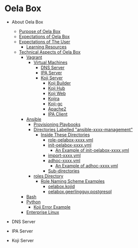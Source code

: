 <!--
SPDX-FileCopyrightText: 2024 Maxine Hayes <maxinehayes90@gmail.com>
SPDX-License-Identifier: CC-BY-SA-4.0
-->
# Oela Box

-   About Oela Box
    -   [Purpose of Oela Box](topics/about-PurposeOfOelaBox.md#purpose)
    -   [Expectations of Oela Box](topics/about-ExpectationsOfOelaBox.md#expectations)
    -   [Expectations of The User](topics/about-ExpectationsOfTheUser.md#userexpectations)
        -   [Learning Resources](topics/about-ExpectationsOfTheUser.md#learning)
    -   [Technical Aspects of Oela Box](topics/about-TechnicalAspectsOfOelaBox.md#technical)
        -   [Vagrant](topics/about-TechnicalAspectsOfOelaBox.md#vagrant)
            -   [Virtual Machines](topics/about-TechnicalAspectsOfOelaBox.md#virtualmachines)
                -   [DNS Server](topics/about-TechnicalAspectsOfOelaBox.md#dnsserver)
                -   [IPA Server](topics/about-TechnicalAspectsOfOelaBox.md#ipaserver)
                -   [Koji Server](topics/about-TechnicalAspectsOfOelaBox.md#kojiserver)
                    - [Koji Builder](topics/about-TechinicalAspectsOfOelaBox.md#kojibuilder)
                    - [Koji Hub](topics/about-TechinicalAspectsOfOelaBox.md#kojihub)
                    - [Koji Web](topics/about-TechinicalAspectsOfOelaBox.md#kojiweb)
                    - [Kojira](topics/about-TechinicalAspectsOfOelaBox.md#kojira)
                    - [Koji-gc](topics/about-TechinicalAspectsOfOelaBox.md#kojigc)
                    - [Apache2](topics/about-TechinicalAspectsOfOelaBox.md#apache2)
                    - [IPA Client](topics/about-TechinicalAspectsOfOelaBox.md#ipaclient)
        -   [Ansible](topics/about-TechinicalAspectsOfOelaBox.md#ansible)
            -   [Provisioning Playbooks](topics/about-TechnicalAspectsOfOelaBox.md#provisioningplaybooks)
            -   [Directories Labelled "ansible-xxxx-management"](topics/about-TechnicalAspectsOfOelaBox.md#dirslabelled)
                -   [Inside These Directories](topics/about-TechnicalAspectsOfOelaBox.md#insidedirs)
                    -   [role-oelabox-xxxx.yml](topics/about-TechnicalAspectsOfOelaBox.md#role-oelabox-xxxx.yml)
                    -   [init-oelabox-xxxx.yml](topics/about-TechnicalAspectsOfOelaBox.md#init-oelabox-xxxx.yml)
                        -   [An Example of init-oelabox-xxxx.yml](topics/about-TechnicalAspectsOfOelaBox.md#anexampleinit)
                    -   [import-xxxx.yml](topics/about-TechnicalAspectsOfOelaBox.md#import-xxxx.yml)
                    -   [adhoc-xxxx.yml](topics/about-TechnicalAspectsOfOelaBox.md#adhoc-xxxx.yml)
                        -   [An Example of adhoc-xxxx.yml](topics/about-TechnicalAspectsOfOelaBox.md#anexampleadhoc)
                    -   [Sub-directories](topics/about-TechnicalAspectsOfOelaBox.md#subdirs)
            -   [roles Directory](topics/about-TechnicalAspectsOfOelaBox.md#rolesdir)
                -   [Role Naming Scheme Examples](topics/about-TechnicalAspectsOfOelaBox.md#rolenaming)
                    -   [oelabox.kojid](topics/about-TechnicalAspectsOfOelaBox.md#oelabox.kojid)
                    -   [oelabox.geerlingguy.postgresql](topics/about-TechnicalAspectsOfOelaBox.md#oelabox.geerlingguy.postgresql)
        -   [Bash](topics/about-TechnicalAspectsOfOelaBox.md#bash)
        -   [Python](topics/about-TechnicalAspectsOfOelaBox.md#python)
            -   [Koji Error Example](topics/about-TechnicalAspectsOfOelaBox.md#kojierrorexample)
        -   [Enterprise Linux](topics/about-technicalAspectsOfOelaBox.md#enterpriselinux)

-   DNS Server

-   IPA Server

-   Koji Server

